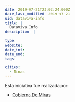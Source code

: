 ```yaml
---
date: 2019-07-21T23:02:24.000Z
date_last_modified: 2019-07-21
uid: dataviva-info
title: |
  Dataviva.Info
description: |
  
type: 
website: 
date_ini: 
date_end: 
tags:

cities: 
  - Minas
---
```


Esta iniciativa fue realizada por:

- [Gobierno De Minas](/organizaciones/gobierno-de-minas)
